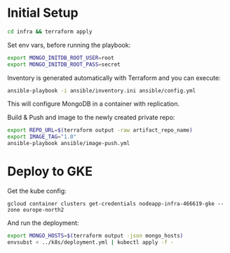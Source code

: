 # Initial Setup

```bash
cd infra && terraform apply
```

Set env vars, before running the playbook:
```bash
export MONGO_INITDB_ROOT_USER=root
export MONGO_INITDB_ROOT_PASS=secret
```

Inventory is generated automatically with Terraform and you can execute:
```bash
ansible-playbook -i ansible/inventory.ini ansible/config.yml
```
This will configure MongoDB in a container with replication.


Build & Push and image to the newly created private repo:
```bash
export REPO_URL=$(terraform output -raw artifact_repo_name)
export IMAGE_TAG="1.0"
ansible-playbook ansible/image-push.yml
```

# Deploy to GKE

Get the kube config:
```
gcloud container clusters get-credentials nodeapp-infra-466619-gke --zone europe-north2
```
And run the deployment:
```bash
export MONGO_HOSTS=$(terraform output -json mongo_hosts)
envsubst < ../k8s/deployment.yml | kubectl apply -f -
```